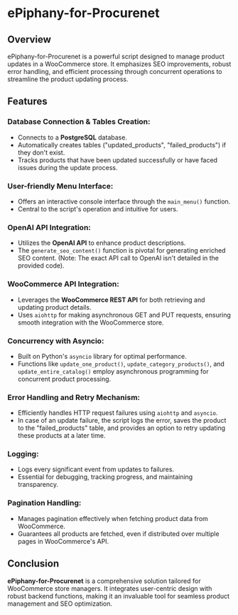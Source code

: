 # ePiphany-for-Procurenet

## Overview
ePiphany-for-Procurenet is a powerful script designed to manage product updates in a WooCommerce store. It emphasizes SEO improvements, robust error handling, and efficient processing through concurrent operations to streamline the product updating process.

## Features

### **Database Connection & Tables Creation:**
- Connects to a **PostgreSQL** database.
- Automatically creates tables ("updated_products", "failed_products") if they don't exist.
- Tracks products that have been updated successfully or have faced issues during the update process.

### **User-friendly Menu Interface:**
- Offers an interactive console interface through the `main_menu()` function.
- Central to the script's operation and intuitive for users.

### **OpenAI API Integration:**
- Utilizes the **OpenAI API** to enhance product descriptions.
- The `generate_seo_content()` function is pivotal for generating enriched SEO content. (Note: The exact API call to OpenAI isn't detailed in the provided code).

### **WooCommerce API Integration:**
- Leverages the **WooCommerce REST API** for both retrieving and updating product details.
- Uses `aiohttp` for making asynchronous GET and PUT requests, ensuring smooth integration with the WooCommerce store.

### **Concurrency with Asyncio:**
- Built on Python's `asyncio` library for optimal performance.
- Functions like `update_one_product()`, `update_category_products()`, and `update_entire_catalog()` employ asynchronous programming for concurrent product processing.

### **Error Handling and Retry Mechanism:**
- Efficiently handles HTTP request failures using `aiohttp` and `asyncio`.
- In case of an update failure, the script logs the error, saves the product to the "failed_products" table, and provides an option to retry updating these products at a later time.

### **Logging:**
- Logs every significant event from updates to failures.
- Essential for debugging, tracking progress, and maintaining transparency.

### **Pagination Handling:**
- Manages pagination effectively when fetching product data from WooCommerce.
- Guarantees all products are fetched, even if distributed over multiple pages in WooCommerce's API.

## Conclusion

**ePiphany-for-Procurenet** is a comprehensive solution tailored for WooCommerce store managers. It integrates user-centric design with robust backend functions, making it an invaluable tool for seamless product management and SEO optimization.
